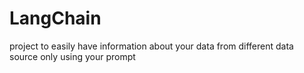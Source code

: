 # LangChain

project to easily have information about your data from different data source only using your prompt 
